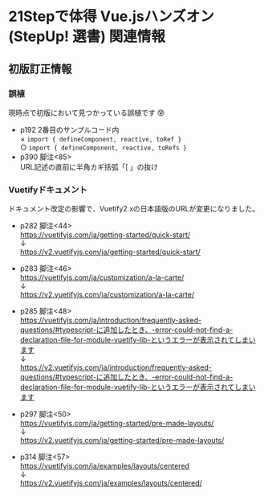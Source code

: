 # 21Stepで体得 Vue.jsハンズオン (StepUp! 選書) 関連情報

## 初版訂正情報

### 誤植
現時点で初版において見つかっている誤植です :cold_sweat:
* p192 2番目のサンプルコード内  
× `import { defineComponent, reactive, toRef }`  
○ `import { defineComponent, reactive, toRefs }`  
* p390 脚注<85>  
URL記述の直前に半角カギ括弧「[ 」の抜け

### Vuetifyドキュメント
ドキュメント改定の影響で、Vuetify2.xの日本語版のURLが変更になりました。

* p282 脚注<44>  
https://vuetifyjs.com/ja/getting-started/quick-start/  
↓  
https://v2.vuetifyjs.com/ja/getting-started/quick-start/

* p283 脚注<46>  
https://vuetifyjs.com/ja/customization/a-la-carte/  
↓  
https://v2.vuetifyjs.com/ja/customization/a-la-carte/

* p285 脚注<48>  
https://vuetifyjs.com/ja/introduction/frequently-asked-questions/#typescript-に追加したとき、-error-could-not-find-a-declaration-file-for-module-vuetify-lib-というエラーが表示されてしまいます  
↓  
https://v2.vuetifyjs.com/ja/introduction/frequently-asked-questions/#typescript-に追加したとき、-error-could-not-find-a-declaration-file-for-module-vuetify-lib-というエラーが表示されてしまいます

* p297 脚注<50>  
https://vuetifyjs.com/ja/getting-started/pre-made-layouts/  
↓  
https://v2.vuetifyjs.com/ja/getting-started/pre-made-layouts/

* p314 脚注<57>  
https://vuetifyjs.com/ja/examples/layouts/centered  
↓  
https://v2.vuetifyjs.com/ja/examples/layouts/centered/

